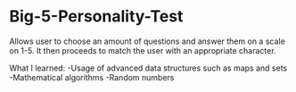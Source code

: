# Big-5-Personality-Test
Allows user to choose an amount of questions and answer them on a scale on 1-5. It then proceeds to match the user with an appropriate character.

What I learned:
-Usage of advanced data structures such as maps and sets
-Mathematical algorithms
-Random numbers
